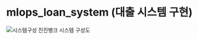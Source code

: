 # mlops_loan_system (대출 시스템 구현)

![시스템구성](https://github.com/user-attachments/assets/ae34d530-78aa-4939-9b0f-450338ecd178)
 진진뱅크 시스템 구성도
